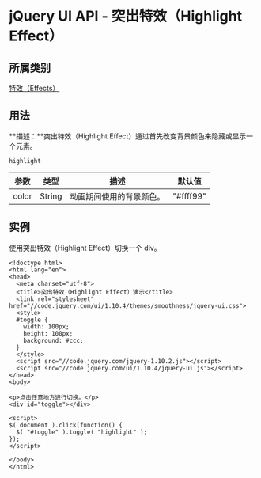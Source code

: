 # jQuery UI API - 突出特效（Highlight Effect）

## 所属类别

[特效（Effects）](ref-effects.html)

## 用法

**描述：**突出特效（Highlight Effect）通过首先改变背景颜色来隐藏或显示一个元素。

```
highlight
```

| 参数 | 类型 | 描述 | 默认值 |
| --- | --- | --- | --- |
| color | String | 动画期间使用的背景颜色。 | "#ffff99" |

## 实例

使用突出特效（Highlight Effect）切换一个 div。

```
<!doctype html>
<html lang="en">
<head>
  <meta charset="utf-8">
  <title>突出特效（Highlight Effect）演示</title>
  <link rel="stylesheet" href="//code.jquery.com/ui/1.10.4/themes/smoothness/jquery-ui.css">
  <style>
  #toggle {
    width: 100px;
    height: 100px;
    background: #ccc;
  }
  </style>
  <script src="//code.jquery.com/jquery-1.10.2.js"></script>
  <script src="//code.jquery.com/ui/1.10.4/jquery-ui.js"></script>
</head>
<body>

<p>点击任意地方进行切换。</p>
<div id="toggle"></div>

<script>
$( document ).click(function() {
  $( "#toggle" ).toggle( "highlight" );
});
</script>

</body>
</html>

```



